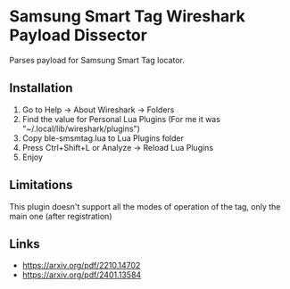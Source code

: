 # Samsung Smart Tag Wireshark Payload Dissector

Parses payload for Samsung Smart Tag locator.

## Installation

1) Go to Help -> About Wireshark -> Folders
2) Find the value for Personal Lua Plugins (For me it was "~/.local/lib/wireshark/plugins")
3) Copy ble-smsmtag.lua to Lua Plugins folder
4) Press Ctrl+Shift+L or Analyze -> Reload Lua Plugins
5) Enjoy

## Limitations

This plugin doesn't support all the modes of operation of the tag, only the main one (after registration)

## Links

* https://arxiv.org/pdf/2210.14702
* https://arxiv.org/pdf/2401.13584

